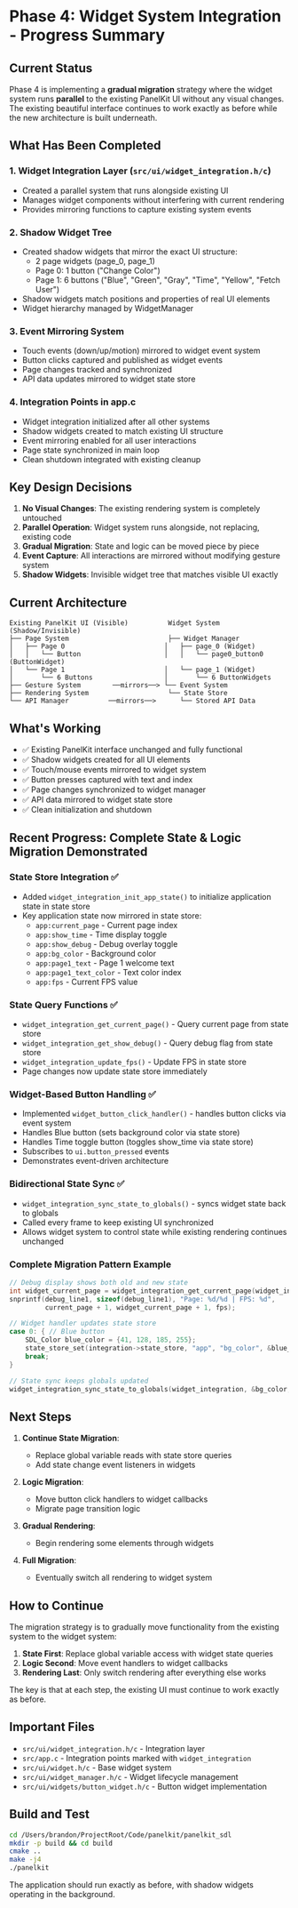 # Phase 4: Widget System Integration - Progress Summary

## Current Status

Phase 4 is implementing a **gradual migration** strategy where the widget system runs **parallel** to the existing PanelKit UI without any visual changes. The existing beautiful interface continues to work exactly as before while the new architecture is built underneath.

## What Has Been Completed

### 1. Widget Integration Layer (`src/ui/widget_integration.h/c`)
- Created a parallel system that runs alongside existing UI
- Manages widget components without interfering with current rendering
- Provides mirroring functions to capture existing system events

### 2. Shadow Widget Tree
- Created shadow widgets that mirror the exact UI structure:
  - 2 page widgets (page_0, page_1)
  - Page 0: 1 button ("Change Color")
  - Page 1: 6 buttons ("Blue", "Green", "Gray", "Time", "Yellow", "Fetch User")
- Shadow widgets match positions and properties of real UI elements
- Widget hierarchy managed by WidgetManager

### 3. Event Mirroring System
- Touch events (down/up/motion) mirrored to widget event system
- Button clicks captured and published as widget events
- Page changes tracked and synchronized
- API data updates mirrored to widget state store

### 4. Integration Points in app.c
- Widget integration initialized after all other systems
- Shadow widgets created to match existing UI structure
- Event mirroring enabled for all user interactions
- Page state synchronized in main loop
- Clean shutdown integrated with existing cleanup

## Key Design Decisions

1. **No Visual Changes**: The existing rendering system is completely untouched
2. **Parallel Operation**: Widget system runs alongside, not replacing, existing code
3. **Gradual Migration**: State and logic can be moved piece by piece
4. **Event Capture**: All interactions are mirrored without modifying gesture system
5. **Shadow Widgets**: Invisible widget tree that matches visible UI exactly

## Current Architecture

```
Existing PanelKit UI (Visible)          Widget System (Shadow/Invisible)
├── Page System                         ├── Widget Manager
│   ├── Page 0                         │   ├── page_0 (Widget)
│   │   └── Button                     │   │   └── page0_button0 (ButtonWidget)
│   └── Page 1                         │   └── page_1 (Widget)
│       └── 6 Buttons                  │       └── 6 ButtonWidgets
├── Gesture System        ──mirrors──> └── Event System
├── Rendering System                    └── State Store
└── API Manager          ──mirrors──>      └── Stored API Data
```

## What's Working

- ✅ Existing PanelKit interface unchanged and fully functional
- ✅ Shadow widgets created for all UI elements
- ✅ Touch/mouse events mirrored to widget system
- ✅ Button presses captured with text and index
- ✅ Page changes synchronized to widget manager
- ✅ API data mirrored to widget state store
- ✅ Clean initialization and shutdown

## Recent Progress: Complete State & Logic Migration Demonstrated

### State Store Integration ✅
- Added `widget_integration_init_app_state()` to initialize application state in state store
- Key application state now mirrored in state store:
  - `app:current_page` - Current page index
  - `app:show_time` - Time display toggle
  - `app:show_debug` - Debug overlay toggle
  - `app:bg_color` - Background color
  - `app:page1_text` - Page 1 welcome text
  - `app:page1_text_color` - Text color index
  - `app:fps` - Current FPS value

### State Query Functions ✅
- `widget_integration_get_current_page()` - Query current page from state store
- `widget_integration_get_show_debug()` - Query debug flag from state store
- `widget_integration_update_fps()` - Update FPS in state store
- Page changes now update state store immediately

### Widget-Based Button Handling ✅
- Implemented `widget_button_click_handler()` - handles button clicks via event system
- Handles Blue button (sets background color via state store)
- Handles Time toggle button (toggles show_time via state store)
- Subscribes to `ui.button_pressed` events
- Demonstrates event-driven architecture

### Bidirectional State Sync ✅
- `widget_integration_sync_state_to_globals()` - syncs widget state back to globals
- Called every frame to keep existing UI synchronized
- Allows widget system to control state while existing rendering continues unchanged

### Complete Migration Pattern Example
```c
// Debug display shows both old and new state
int widget_current_page = widget_integration_get_current_page(widget_integration);
snprintf(debug_line1, sizeof(debug_line1), "Page: %d/%d | FPS: %d", 
         current_page + 1, widget_current_page + 1, fps);

// Widget handler updates state store
case 0: { // Blue button
    SDL_Color blue_color = {41, 128, 185, 255};
    state_store_set(integration->state_store, "app", "bg_color", &blue_color, sizeof(SDL_Color));
    break;
}

// State sync keeps globals updated
widget_integration_sync_state_to_globals(widget_integration, &bg_color, &show_time);
```

## Next Steps

1. **Continue State Migration**: 
   - Replace global variable reads with state store queries
   - Add state change event listeners in widgets
   
2. **Logic Migration**: 
   - Move button click handlers to widget callbacks
   - Migrate page transition logic
   
3. **Gradual Rendering**: 
   - Begin rendering some elements through widgets
   
4. **Full Migration**: 
   - Eventually switch all rendering to widget system

## How to Continue

The migration strategy is to gradually move functionality from the existing system to the widget system:

1. **State First**: Replace global variable access with widget state queries
2. **Logic Second**: Move event handlers to widget callbacks
3. **Rendering Last**: Only switch rendering after everything else works

The key is that at each step, the existing UI must continue to work exactly as before.

## Important Files

- `src/ui/widget_integration.h/c` - Integration layer
- `src/app.c` - Integration points marked with `widget_integration`
- `src/ui/widget.h/c` - Base widget system
- `src/ui/widget_manager.h/c` - Widget lifecycle management
- `src/ui/widgets/button_widget.h/c` - Button widget implementation

## Build and Test

```bash
cd /Users/brandon/ProjectRoot/Code/panelkit/panelkit_sdl
mkdir -p build && cd build
cmake ..
make -j4
./panelkit
```

The application should run exactly as before, with shadow widgets operating in the background.